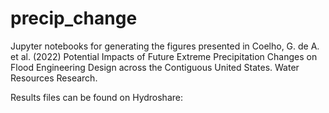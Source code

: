 # precip_change
Jupyter notebooks for generating the figures presented in 
Coelho, G. de A. et al. (2022) Potential Impacts of Future Extreme Precipitation Changes on Flood Engineering Design across the Contiguous United States. Water Resources Research.

Results files can be found on Hydroshare:
